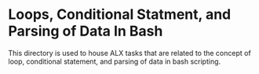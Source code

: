 # Loops, Conditional Statment, and Parsing of Data In Bash

This directory is used to house ALX tasks that are related to the concept of loop, conditional statement, and parsing of data in bash scripting.
